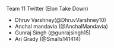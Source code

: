 Team 11 Twitter (Elon Take Down)
- Dhruv Varshney(@DhruvVarshney10)
- Anchal mandavia (@AnchalMandavia)
- Gunraj Singh (@gunrajsingh15)
- Ari Grady (@Smalls141414)
